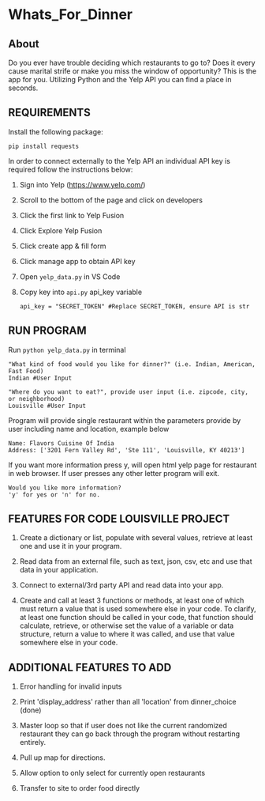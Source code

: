 ﻿# Whats_For_Dinner

## About

Do you ever have trouble deciding which restaurants to go to? Does it every cause marital strife or make you miss the window of opportunity? This is the app for you. Utilizing Python and the Yelp API you can find a place in seconds. 

## REQUIREMENTS

Install the following package:

    pip install requests

In order to connect externally to the Yelp API an individual API key is required follow the instructions below:

1. Sign into Yelp (https://www.yelp.com/)
    
2. Scroll to the bottom of the page and click on developers

3. Click the first link to Yelp Fusion

4. Click Explore Yelp Fusion

5. Click create app & fill form 

6. Click manage app to obtain API key 

7. Open `yelp_data.py` in VS Code

8. Copy key into `api.py` api_key variable

    `api_key = "SECRET_TOKEN" #Replace SECRET_TOKEN, ensure API is str`

## RUN PROGRAM

Run `python yelp_data.py` in terminal 

    "What kind of food would you like for dinner?" (i.e. Indian, American, Fast Food)
    Indian #User Input
    
    "Where do you want to eat?", provide user input (i.e. zipcode, city, or neighborhood)
    Louisville #User Input
    
Program will provide single restaurant within the parameters provide by user including name and location, example below

    Name: Flavors Cuisine Of India
    Address: ['3201 Fern Valley Rd', 'Ste 111', 'Louisville, KY 40213']

If you want more information press y, will open html yelp page for restaurant in web browser. If user presses any other letter program will exit.

    Would you like more information?
    'y' for yes or 'n' for no.

## FEATURES FOR CODE LOUISVILLE PROJECT

1. Create a dictionary or list, populate with several values, retrieve at least one and use it in your program. 

2. Read data from an external file, such as text, json, csv, etc and use that data in your application.

3. Connect to external/3rd party API and read data into your app.

4. Create and call at least 3 functions or methods, at least one of which must return a value that is used somewhere else in your code. To clarify, at least one function should be called in your code, that function should calculate, retrieve, or otherwise set the value of a variable or data structure, return a value to where it was called, and use that value somewhere else in your code.

## ADDITIONAL FEATURES TO ADD

1. Error handling for invalid inputs

2. Print 'display_address' rather than all 'location' from dinner_choice (done) 

3. Master loop so that if user does not like the current randomized restaurant they can go back through the program without restarting entirely.

4. Pull up map for directions. 

5. Allow option to only select for currently open restaurants

6. Transfer to site to order food directly

